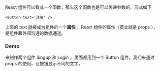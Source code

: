 React 组件可以看成一个函数，那么这个函数也是可以传递参数的，形式如下

```
<Button text='注册' />
```

上面的 text 就被成为组件的一个**属性** 。React 组件的属性（英文就是 props ），是组件跟外部沟通的数据通道。


### Demo

来制作两个组件 Singup 和 Login ，里面都用到一个 Button 组件，我们来通过 props 的使用，让按钮显示不同的文字。

